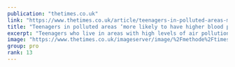 ```yaml
---
publication: "thetimes.co.uk"
link: "https://www.thetimes.co.uk/article/teenagers-in-polluted-areas-more-likely-to-have-higher-blood-pressure-vtdc9vc5p"
title: "Teenagers in polluted areas ‘more likely to have higher blood pressure’"
excerpt: "Teenagers who live in areas with high levels of air pollution are more likely to have high blood pressure, a new study has found, putting them at greater risk o"
image: "https://www.thetimes.co.uk/imageserver/image/%2Fmethode%2Ftimes%2Fprod%2Fweb%2Fbin%2Fac8c68f6-6694-11ed-9ccc-9d160947f622.jpg?crop=4004%2C2252%2C117%2C526&resize=1200"
group: pro
rank: 13
---
```

